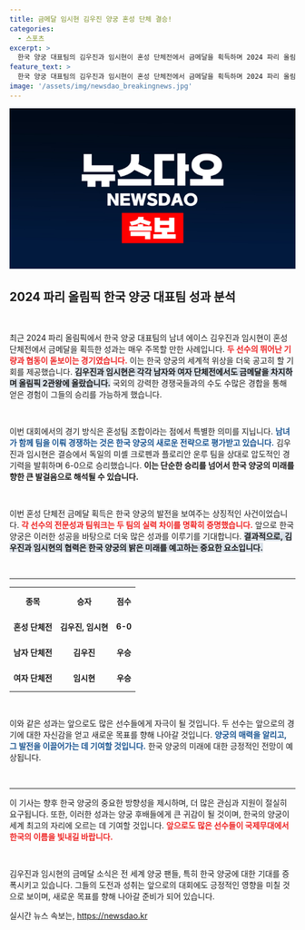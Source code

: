 ```yaml
---
title: 금메달 임시현 김우진 양궁 혼성 단체 결승!
categories:
  - 스포츠
excerpt: >
  한국 양궁 대표팀의 김우진과 임시현이 혼성 단체전에서 금메달을 획득하며 2024 파리 올림픽 2관왕에 등극했습니다. 이들의 짜릿한 결승전 하이라이트를 놓치지 마세요!
feature_text: >
  한국 양궁 대표팀의 김우진과 임시현이 혼성 단체전에서 금메달을 획득하며 2024 파리 올림픽 2관왕에 등극했습니다. 이들의 짜릿한 결승전 하이라이트를 놓치지 마세요!
image: '/assets/img/newsdao_breakingnews.jpg'
---
```


<p><img src="/assets/img/newsdao_breakingnews.jpg" alt="firstkoreanews 속보" /></p>

<h2 data-ke-size="size26">2024 파리 올림픽 한국 양궁 대표팀 성과 분석</h2>

<p data-ke-size="size16">&nbsp;</p>

<p>최근 2024 파리 올림픽에서 한국 양궁 대표팀의 남녀 에이스 김우진과 임시현이 혼성 단체전에서 금메달을 획득한 성과는 매우 주목할 만한 사례입니다. <b><span style="color: #ee2323;">두 선수의 뛰어난 기량과 협동이 돋보이는 경기였습니다.</span></b> 이는 한국 양궁의 세계적 위상을 더욱 공고히 할 기회를 제공했습니다. <b><span style="background-color: #21538527;">김우진과 임시현은 각각 남자와 여자 단체전에서도 금메달을 차지하며 올림픽 2관왕에 올랐습니다.</span></b> 국외의 강력한 경쟁국들과의 수도 수많은 경합을 통해 얻은 경험이 그들의 승리를 가능하게 했습니다. </p>

<p data-ke-size="size16">&nbsp;</p>

<p>이번 대회에서의 경기 방식은 혼성팀 조합이라는 점에서 특별한 의미를 지닙니다. <b><span style="color: #1a5490;">남녀가 함께 팀을 이뤄 경쟁하는 것은 한국 양궁의 새로운 전략으로 평가받고 있습니다.</span></b> 김우진과 임시현은 결승에서 독일의 미셸 크로펜과 플로리안 운루 팀을 상대로 압도적인 경기력을 발휘하며 6-0으로 승리했습니다. <b>이는 단순한 승리를 넘어서 한국 양궁의 미래를 향한 큰 발걸음으로 해석될 수 있습니다.</b></p>

<p data-ke-size="size16">&nbsp;</p>

<p>이번 혼성 단체전 금메달 획득은 한국 양궁의 발전을 보여주는 상징적인 사건이었습니다. <b><span style="color: #ee2323;">각 선수의 전문성과 팀워크는 두 팀의 실력 차이를 명확히 증명했습니다.</span></b> 앞으로 한국 양궁은 이러한 성공을 바탕으로 더욱 많은 성과를 이루기를 기대합니다. <b><span style="background-color: #21538527;">결과적으로, 김우진과 임시현의 협력은 한국 양궁의 밝은 미래를 예고하는 중요한 요소입니다.</span></b></p>

<p data-ke-size="size16">&nbsp;</p>

<hr>

<table style="width: 100%; border-collapse: collapse;">
  <tr>
    <th style="text-align: center; height: 40px;"><b>종목</b></th>
    <th style="text-align: center; height: 40px;"><b>승자</b></th>
    <th style="text-align: center; height: 40px;"><b>점수</b></th>
  </tr>
  <tr>
    <td style="text-align: center; height: 40px;"><b>혼성 단체전</b></td>
    <td style="text-align: center; height: 40px;"><b>김우진, 임시현</b></td>
    <td style="text-align: center; height: 40px;"><b>6-0</b></td>
  </tr>
  <tr>
    <td style="text-align: center; height: 40px;"><b>남자 단체전</b></td>
    <td style="text-align: center; height: 40px;"><b>김우진</b></td>
    <td style="text-align: center; height: 40px;"><b>우승</b></td>
  </tr>
  <tr>
    <td style="text-align: center; height: 40px;"><b>여자 단체전</b></td>
    <td style="text-align: center; height: 40px;"><b>임시현</b></td>
    <td style="text-align: center; height: 40px;"><b>우승</b></td>
  </tr>
</table>

<p data-ke-size="size16">&nbsp;</p>

<p>이와 같은 성과는 앞으로도 많은 선수들에게 자극이 될 것입니다. 두 선수는 앞으로의 경기에 대한 자신감을 얻고 새로운 목표를 향해 나아갈 것입니다. <b><span style="color: #1a5490;">양궁의 매력을 알리고, 그 발전을 이끌어가는 데 기여할 것입니다.</span></b> 한국 양궁의 미래에 대한 긍정적인 전망이 예상됩니다. </p>

<p data-ke-size="size16">&nbsp;</p>

<hr>

<p>이 기사는 향후 한국 양궁의 중요한 방향성을 제시하며, 더 많은 관심과 지원이 절실히 요구됩니다. 또한, 이러한 성과는 양궁 후배들에게 큰 귀감이 될 것이며, 한국의 양궁이 세계 최고의 자리에 오르는 데 기여할 것입니다. <b><span style="color: #ee2323;">앞으로도 많은 선수들이 국제무대에서 한국의 이름을 빛내길 바랍니다.</span></b> </p>

<p data-ke-size="size16">&nbsp;</p>

<p>김우진과 임시현의 금메달 소식은 전 세계 양궁 팬들, 특히 한국 양궁에 대한 기대를 증폭시키고 있습니다. 그들의 도전과 성취는 앞으로의 대회에도 긍정적인 영향을 미칠 것으로 보이며, 새로운 목표를 향해 나아갈 준비가 되어 있습니다. <!-- 제보하기: 전화, 이메일 등 --></p>
실시간 뉴스 속보는, <a href="https://newsdao.kr" rel="dofollow">https://newsdao.kr</a>


